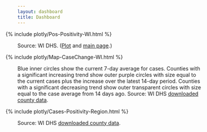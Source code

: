 ```yaml
---
layout: dashboard
title: Dashboard
---
```


<div style="max-width: 48rem; margin-left: -2rem; margin-right: -2rem">
  {% include plotly/Pos-Positivity-WI.html %}
</div>

Source: WI DHS. ([Plot](https://bi.wisconsin.gov/t/DHS/views/PercentPositivebyTestPersonandaComparisonandTestCapacity/PercentPositivebyTestDashboard?:embed_code_version=3&:embed=y&:loadOrderID=1&:display_spinner=no&:showAppBanner=false&:display_count=n&:showVizHome=n&:origin=viz_share_link) and [main page](https://www.dhs.wisconsin.gov/covid-19/data.htm).)

<div style="max-width: 48rem; margin-left: -2rem; margin-right: -2rem">
  {% include plotly/Map-CaseChange-WI.html %}
</div>

Blue inner circles show the current 7-day average for cases. Counties with a significant increasing trend show outer purple circles with size equal to the current cases plus the increase over the latest 14-day period. Counties with a significant decreasing trend show outer transparent circles with size equal to the case average from 14 days ago. Source: WI DHS [downloaded county data](https://data.dhsgis.wi.gov/datasets/wi-dhs::covid-19-historical-data-by-county-1/about).

<div style="max-width: 48rem; margin-left: -2rem; margin-right: -2rem">
  {% include plotly/Cases-Positivity-Region.html %}
</div>

Source: WI DHS [downloaded county data](https://data.dhsgis.wi.gov/datasets/wi-dhs::covid-19-historical-data-by-county-v2/about).

